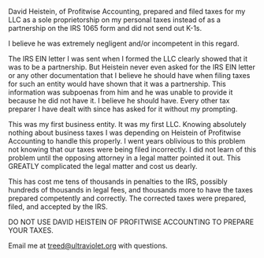 David Heistein, of Profitwise Accounting, prepared and filed taxes for my LLC
as a sole proprietorship on my personal taxes instead of as a partnership on
the IRS 1065 form and did not send out K-1s.

I believe he was extremely negligent and/or incompetent in this regard.

The IRS EIN letter I was sent when I formed the LLC clearly showed that it was
to be a partnership. But Heistein never even asked for the IRS EIN letter or
any other documentation that I believe he should have when filing taxes for
such an entity would have shown that it was a partnership. This information was
subpoenas from him and he was unable to provide it because he did not have it.
I believe he should have. Every other tax preparer I have dealt with since has
asked for it without my prompting.

This was my first business entity. It was my first LLC. Knowing absolutely
nothing about business taxes I was depending on Heistein of Profitwise
Accounting to handle this properly. I went years oblivious to this problem not
knowing that our taxes were being filed incorrectly. I did not learn of this
problem until the opposing attorney in a legal matter pointed it out. This
GREATLY complicated the legal matter and cost us dearly.

This has cost me tens of thousands in penalties to the IRS, possibly hundreds
of thousands in legal fees, and thousands more to have the taxes prepared
competently and correctly. The corrected taxes were prepared, filed, and
accepted by the IRS.

DO NOT USE DAVID HEISTEIN OF PROFITWISE ACCOUNTING TO PREPARE YOUR TAXES.

Email me at treed@ultraviolet.org with questions.
